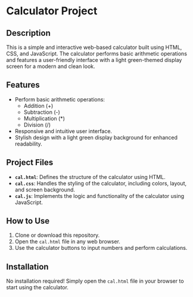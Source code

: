 # Calculator Project

## Description
This is a simple and interactive web-based calculator built using HTML, CSS, and JavaScript. The calculator performs basic arithmetic operations and features a user-friendly interface with a light green-themed display screen for a modern and clean look.

## Features
- Perform basic arithmetic operations:  
  - Addition (+)  
  - Subtraction (-)  
  - Multiplication (*)  
  - Division (/)  
- Responsive and intuitive user interface.
- Stylish design with a light green display background for enhanced readability.

## Project Files
- **`cal.html`**: Defines the structure of the calculator using HTML.
- **`cal.css`**: Handles the styling of the calculator, including colors, layout, and screen background.
- **`cal.js`**: Implements the logic and functionality of the calculator using JavaScript.

## How to Use
1. Clone or download this repository.
2. Open the `cal.html` file in any web browser.
3. Use the calculator buttons to input numbers and perform calculations.

## Installation
No installation required! Simply open the `cal.html` file in your browser to start using the calculator.
